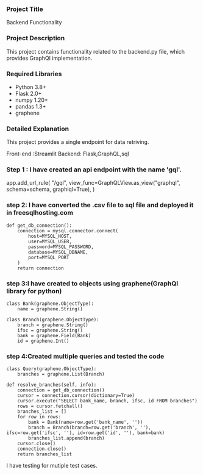 
### Project Title
Backend Functionality

### Project Description
This project contains functionality related to the backend.py file, which provides GraphQl implementation.
### Required Libraries
* Python 3.8+
* Flask 2.0+
* numpy 1.20+
* pandas 1.3+
* graphene

### Detailed Explanation
This project provides a single endpoint for data retriving.

Front-end :Streamlit
Backend: Flask,GraphQL,sql

### Step 1 : I have created an api endpoint with the name 'gql'.
app.add_url_rule(
    "/gql",
    view_func=GraphQLView.as_view("graphql", schema=schema, graphiql=True),
)

### step 2: I have converted the .csv file to sql file and deployed it in freesqlhosting.com
    def get_db_connection():
        connection = mysql.connector.connect(
            host=MYSQL_HOST,
            user=MYSQL_USER,
            password=MYSQL_PASSWORD,
            database=MYSQL_DBNAME,
            port=MYSQL_PORT
        )
        return connection

### step 3:I have created to objects using graphene(GraphQl library for python)
    class Bank(graphene.ObjectType):
        name = graphene.String()
    
    class Branch(graphene.ObjectType):
        branch = graphene.String()
        ifsc = graphene.String()
        bank = graphene.Field(Bank)
        id = graphene.Int()
### step 4:Created multiple queries and tested the code
    class Query(graphene.ObjectType):
        branches = graphene.List(Branch)

    def resolve_branches(self, info):
        connection = get_db_connection()
        cursor = connection.cursor(dictionary=True)
        cursor.execute("SELECT bank_name, branch, ifsc, id FROM branches")
        rows = cursor.fetchall()
        branches_list = []
        for row in rows:
            bank = Bank(name=row.get('bank_name', ''))
            branch = Branch(branch=row.get('branch', ''), ifsc=row.get('ifsc', ''), id=row.get('id', ''), bank=bank)
            branches_list.append(branch)
        cursor.close()
        connection.close()
        return branches_list

I have testing for mutiple test cases.
